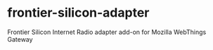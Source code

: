 # frontier-silicon-adapter
Frontier Silicon Internet Radio adapter add-on for Mozilla WebThings Gateway

